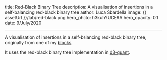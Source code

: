 title: Red-Black Binary Tree
description: A visualisation of insertions in a self-balancing red-black binary tree
author: Luca Sbardella
image: {{ assetUrl }}/lab/red-black.png
hero_photo: h3kuhYUCE9A
hero_opacity: 0.1
date: 9/July/2020

---

<script src="{{ bundleUrl }}/lab/binarytree/index.js" aspectratio="70%"></script>

A visualisation of insertions in a self-balancing red-black binary tree, originally from one of my [blocks](https://bl.ocks.org/lsbardel).

It uses the red-black binary tree implementation in [d3-quant](https://github.com/quantmind/d3-quant).

